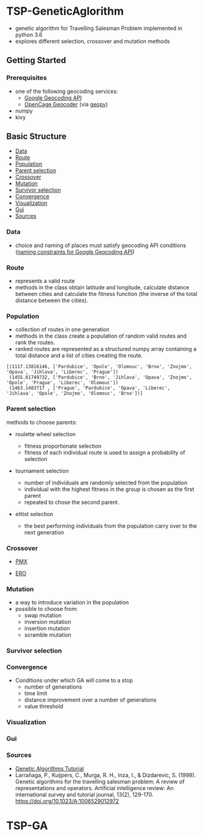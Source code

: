 # TSP-GeneticAglorithm

- genetic algorithm for Travelling Salesman Problem implemented in python 3.6
- explores different selection, crossover and mutation methods 



## Getting Started

### Prerequisites

- one of the following geocoding services:
  * [Google Geocoding API](https://developers.google.com/maps/documentation/javascript/geocoding)
  * [OpenCage Geocoder](https://opencagedata.com/tutorials/geocode-in-python) (via [geopy](https://geopy.readthedocs.io/en/stable/#opencage))
- numpy
- kivy

## Basic Structure

- [Data](#data)
- [Route](#route)
- [Population](#population)
- [Parent selection](#parent-selection)
- [Crossover](#crossover)
- [Mutation](#mutation)
- [Survivor selection](#survivor-selection)
- [Convergence](#convergence)
- [Visualization](#visualization)
- [Gui](#gui)
- [Sources](#sources)

### Data

* choice and naming of places must satisfy geocoding API conditions ([naming constraints for Google Geocoding API](https://developers.google.com/maps/documentation/geocoding/intro))



### Route
* represents a valid route
* methods in the class obtain latitude and longitude, calculate distance between cities and calculate the fitness function (the inverse of the total distance between the cities).


### Population
* collection of routes in one generation
* methods in the class create a population of random valid routes and rank the routes. 
* ranked routes are represented as a structured numpy array containing a total distance and a list of cities creating the route.

```
[(1117.13816146, ['Pardubice', 'Opole', 'Olomouc', 'Brno', 'Znojmo', 'Opava', 'Jihlava', 'Liberec', 'Prague'])
 (1455.81749732, ['Pardubice', 'Brno', 'Jihlava', 'Opava', 'Znojmo', 'Opole', 'Prague', 'Liberec', 'Olomouc'])
 (1463.1483717 , ['Prague', 'Pardubice', 'Opava', 'Liberec', 'Jihlava', 'Opole', 'Znojmo', 'Olomouc', 'Brno'])]
```

### Parent selection

methods to choose parents: 

* roulette wheel selection
    - fitness proportionate selection
    - fitness of each individual route is used to assign a probability of selection

* tournament selection
    - number of individuals are randomly selected from the population
    - individual with the highest fitness in the group is chosen as the first parent
    - repeated to chose the second parent.
  
* elitist selection
    - the best performing individuals from the population carry over to the next generation

### Crossover

* [PMX](https://www.youtube.com/watch?v=c2ft8AG8JKE)


* [ERO](https://en.wikipedia.org/wiki/Edge_recombination_operator)


### Mutation

* a way to introduce variation in the population
* possible to choose from:
    - swap mutation
    - inversion mutation
    - insertion mutation
    - scramble mutation

### Survivor selection





### Convergence

* Conditions under which GA will come to a stop
    - number of generations
    - time limit
    - distance improvement over a number of generations
    - value threshold



### Visualization


### Gui


### Sources

- [Genetic Algorithms Tutorial](https://www.tutorialspoint.com/genetic_algorithms/index.htm)
- Larrañaga, P., Kuijpers, C., Murga, R. H., Inza, I., & Dizdarevic, S. (1999). Genetic algorithms for the travelling salesman problem: A review of representations and operators. Artificial intelligence review: An international survey and tutorial journal, 13(2), 129-170. https://doi.org/10.1023/A:1006529012972
# TSP-GA
